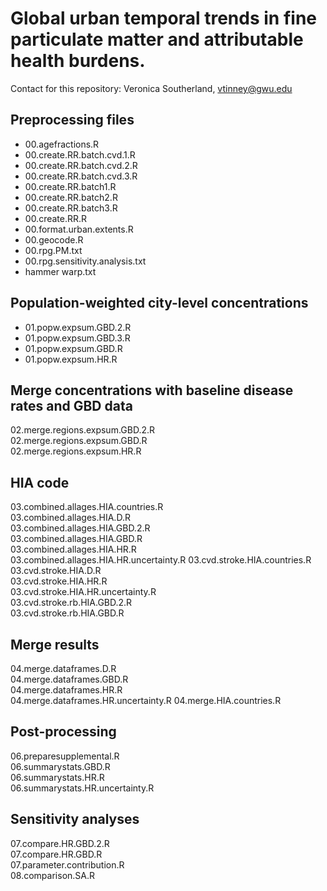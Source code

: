 # Global urban temporal trends in fine particulate matter and attributable health burdens.

Contact for this repository: Veronica Southerland, vtinney@gwu.edu

## Preprocessing files
* 00.agefractions.R                       
* 00.create.RR.batch.cvd.1.R              
* 00.create.RR.batch.cvd.2.R              
* 00.create.RR.batch.cvd.3.R              
* 00.create.RR.batch1.R                   
* 00.create.RR.batch2.R                   
* 00.create.RR.batch3.R                   
* 00.create.RR.R                          
* 00.format.urban.extents.R               
* 00.geocode.R                            
* 00.rpg.PM.txt                           
* 00.rpg.sensitivity.analysis.txt 
* hammer warp.txt  
        
## Population-weighted city-level concentrations
* 01.popw.expsum.GBD.2.R                 
* 01.popw.expsum.GBD.3.R                
* 01.popw.expsum.GBD.R                    
* 01.popw.expsum.HR.R    

## Merge concentrations with baseline disease rates and GBD data
02.merge.regions.expsum.GBD.2.R         
02.merge.regions.expsum.GBD.R           
02.merge.regions.expsum.HR.R         

## HIA code
03.combined.allages.HIA.countries.R     
03.combined.allages.HIA.D.R             
03.combined.allages.HIA.GBD.2.R         
03.combined.allages.HIA.GBD.R          
03.combined.allages.HIA.HR.R            
03.combined.allages.HIA.HR.uncertainty.R
03.cvd.stroke.HIA.countries.R           
03.cvd.stroke.HIA.D.R                 
03.cvd.stroke.HIA.HR.R                  
03.cvd.stroke.HIA.HR.uncertainty.R     
03.cvd.stroke.rb.HIA.GBD.2.R        
03.cvd.stroke.rb.HIA.GBD.R  

## Merge results
04.merge.dataframes.D.R               
04.merge.dataframes.GBD.R               
04.merge.dataframes.HR.R              
04.merge.dataframes.HR.uncertainty.R
04.merge.HIA.countries.R   

## Post-processing
06.preparesupplemental.R                
06.summarystats.GBD.R                   
06.summarystats.HR.R                    
06.summarystats.HR.uncertainty.R  

## Sensitivity analyses
07.compare.HR.GBD.2.R               
07.compare.HR.GBD.R                    
07.parameter.contribution.R             
08.comparison.SA.R                      
                      
